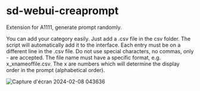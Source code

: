 # sd-webui-creaprompt
Extension for A1111, generate prompt randomly.

You can add your category easily. Just add a .csv file in the csv folder. The script will automatically add it to the interface.
Each entry must be on a different line in the .csv file. Do not use special characters, no commas, only - are accepted.
The file name must have a specific format, e.g. x_xnameoffile.csv.
The x are numbers which will determine the display order in the prompt (alphabetical order).

![Capture d'écran 2024-02-08 043636](https://github.com/tritant/sd-webui-creaprompt/assets/15909062/031dfb6a-17e7-4771-a627-9331d991db80)
